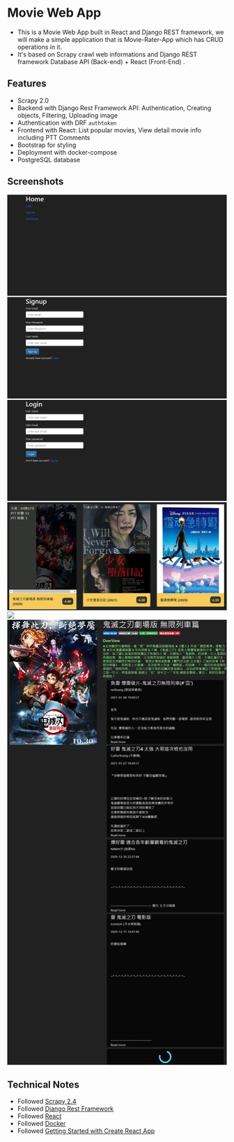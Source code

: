 # Movie Web App

- This is a Movie Web App built in React and Django REST framework, we will make a simple application that is Movie-Rater-App which has CRUD operations in it.
- It's based on Scrapy crawl web informations and Django REST framework Database API (Back-end) + React (Front-End) .

## Features
- Scrapy 2.0
- Backend with Django Rest Framework API: Authentication, Creating objects, Filtering, Uploading image
- Authentication with DRF `authtoken`
- Frontend with React: List popular movies, View detail movie info including PTT Comments
- Bootstrap for styling
- Deployment with docker-compose
- PostgreSQL database

## Screenshots
<kbd><img src="https://github.com/thomas5566/new-django-react-app/blob/main/frontend/docs/images/4.png" /></kbd>
<kbd><img src="https://github.com/thomas5566/new-django-react-app/blob/main/frontend/docs/images/5.png" /></kbd>
<kbd><img src="https://github.com/thomas5566/new-django-react-app/blob/main/frontend/docs/images/6.png" /></kbd>
<kbd><img src="https://github.com/thomas5566/new-django-react-app/blob/main/frontend/docs/images/3.png" /></kbd>
<kbd><img src="https://github.com/thomas5566/new-django-react-app/blob/main/frontend/docs/images/1.png" /></kbd>
<kbd><img src="https://github.com/thomas5566/new-django-react-app/blob/main/frontend/docs/images/2.png" /></kbd>

## Technical Notes
* Followed [Scrapy 2.4](https://docs.scrapy.org/en/latest/)
* Followed [Django Rest Framework](https://www.django-rest-framework.org/)
* Followed [React](https://zh-hant.reactjs.org/docs/getting-started.html)
* Followed [Docker](https://docs.docker.com/)
* Followed [Getting Started with Create React App](https://github.com/saasitive/django-react-boilerplate)

